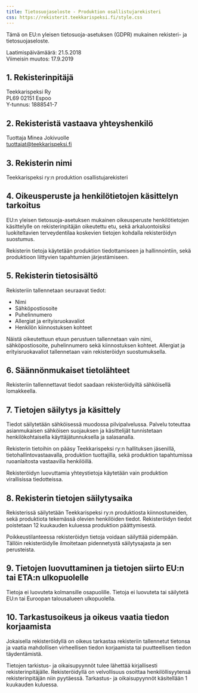 ```yaml
---
title: Tietosuojaseloste - Produktion osallistujarekisteri
css: https://rekisterit.teekkarispeksi.fi/style.css
---
```


Tämä on EU:n yleisen tietosuoja-asetuksen (GDPR) mukainen rekisteri- ja tietosuojaseloste.

Laatimispäivämäärä: 21.5.2018  
Viimeisin muutos: 17.9.2019

## 1. Rekisterinpitäjä

Teekkarispeksi Ry  
PL69 02151 Espoo  
Y-tunnus: 1888541-7  

## 2. Rekisteristä vastaava yhteyshenkilö

Tuottaja Minea Jokivuolle  
[tuottajat@teekkarispeksi.fi](mailto:tuottajat@teekkarispeksi.fi)

## 3. Rekisterin nimi

Teekkarispeksi ry:n produktion osallistujarekisteri

## 4. Oikeusperuste ja henkilötietojen käsittelyn tarkoitus

EU:n yleisen tietosuoja-asetuksen mukainen oikeusperuste henkilötietojen käsittelylle on rekisterinpitäjän oikeutettu etu, sekä arkaluontoisiksi luokiteltavien terveydentilaa koskevien tietojen kohdalla rekisteröidyn suostumus.

Rekisterin tietoja käytetään produktion tiedottamiseen ja hallinnointiin, sekä produktioon liittyvien tapahtumien järjestämiseen. 

## 5. Rekisterin tietosisältö

Rekisteriin tallennetaan seuraavat tiedot:

  * Nimi
  * Sähköpostiosoite
  * Puhelinnumero
  * Allergiat ja erityisruokavaliot
  * Henkilön kiinnostuksen kohteet

Näistä oikeutettuun etuun perustuen tallennetaan vain nimi, sähköpostiosoite, puhelinnumero sekä kiinnostuksen kohteet. Allergiat ja erityisruokavaliot tallennetaan vain rekisteröidyn suostumuksella.

## 6. Säännönmukaiset tietolähteet

Rekisteriin tallennettavat tiedot saadaan rekisteröidyiltä sähköisellä lomakkeella.

## 7. Tietojen säilytys ja käsittely

Tiedot säilytetään sähköisessä muodossa pilvipalvelussa. Palvelu toteuttaa asianmukaisen sähköisen suojauksen ja käsittelijät tunnistetaan henkilökohtaisella käyttäjätunnuksella ja salasanalla.

Rekisterin tietoihin on pääsy Teekkarispeksi ry:n hallituksen jäsenillä, tietohallintovastaavalla, produktion tuottajilla, sekä produktion tapahtumissa ruoanlaitosta vastaavilla henkilöillä.

Rekisteröidyn luovuttamia yhteystietoja käytetään vain produktion virallisissa tiedotteissa.

## 8. Rekisterin tietojen säilytysaika

Rekisterissä säilytetään Teekkarispeksi ry:n produktiosta kiinnostuneiden, sekä produktiota tekemässä olevien henkilöiden tiedot.
Rekisteröidyn tiedot poistetaan 12 kuukauden kuluessa produktion päättymisestä.

Poikkeustilanteessa rekisteröidyn tietoja voidaan säilyttää pidempään. Tällöin rekisteröidylle ilmoitetaan pidennetystä säilytysajasta ja sen perusteista.

## 9. Tietojen luovuttaminen ja tietojen siirto EU:n tai ETA:n ulkopuolelle

Tietoja ei luovuteta kolmansille osapuolille. Tietoja ei luovuteta tai säilytetä EU:n tai Euroopan talousalueen ulkopuolella.

## 10. Tarkastusoikeus ja oikeus vaatia tiedon korjaamista

Jokaisella rekisteröidyllä on oikeus tarkastaa rekisteriin tallennetut tietonsa ja vaatia mahdollisen virheellisen tiedon korjaamista tai puutteellisen tiedon täydentämistä. 

Tietojen tarkistus- ja oikaisupyynnöt tulee lähettää kirjallisesti rekisterinpitäjälle. Rekisteröidyllä on velvollisuus osoittaa henkilöllisyytensä rekisterinpitäjän niin pyytäessä. Tarkastus- ja oikaisupyynnöt käsitellään 1 kuukauden kuluessa.

